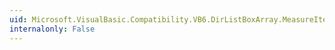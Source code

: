 ```yaml
---
uid: Microsoft.VisualBasic.Compatibility.VB6.DirListBoxArray.MeasureItem
internalonly: False
---
```

